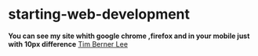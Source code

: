 # starting-web-development

**You can see my site whith google chrome ,firefox and in your mobile just with 10px difference**
[Tim Berner Lee](https://diogomamartins.github.io/starting-web-development/)
